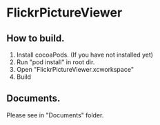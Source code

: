 # FlickrPictureViewer

## How to build.  
1. Install cocoaPods. (If you have not installed yet)
1. Run "pod install" in root dir.  
2. Open "FlickrPictureViewer.xcworkspace"  
3. Build  

## Documents.  
Please see in "Documents" folder.  
